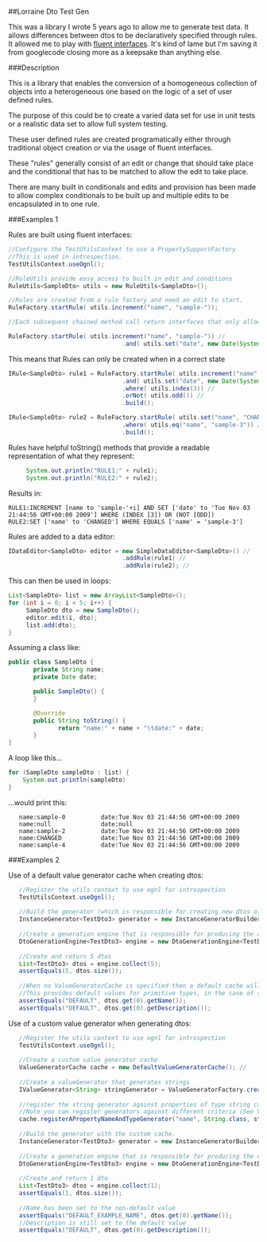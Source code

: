 ##Lorraine Dto Test Gen

This was a library I wrote 5 years ago to allow me to generate test data. It allows differences between dtos to be declaratively specified through rules.
It allowed me to play with [fluent interfaces](http://martinfowler.com/bliki/FluentInterface.html). It's kind of lame but I'm saving it from googlecode closing more as a keepsake than anything else.  

###Description

This is a library that enables the conversion of a homogeneous collection of objects into a heterogeneous one based on the logic of a set of user defined rules.

The purpose of this could be to create a varied data set for use in unit tests or a realistic data set to allow full system testing.

These user defined rules are created programatically either through traditional object creation or via the usage of fluent interfaces.

These "rules" generally consist of an edit or change that should take place and the conditional that has to be matched to allow the edit to take place.

There are many built in conditionals and edits and provision has been made to allow complex conditionals to be built up and multiple edits to be encapsulated in to one rule.

###Examples 1

Rules are built using fluent interfaces:

```java
//Configure the TestUtilsContext to use a PropertySupportFactory
//This is used in introspection.
TestUtilsContext.useOgnl();

//RuleUtils provide easy access to built in edit and conditions
RuleUtils<SampleDto> utils = new RuleUtils<SampleDto>();

//Rules are created from a rule factory and need an edit to start. 
RuleFactory.startRule( utils.increment("name", "sample-"));

//Each subsequent chained method call return interfaces that only allows the writer to //call methods in the correct order.

RuleFactory.startRule( utils.increment("name", "sample-")) // 
                                .and( utils.set("date", new Date(System.currentTimeMillis())));
```

This means that Rules can only be created when in a correct state

```java
IRule<SampleDto> rule1 = RuleFactory.startRule( utils.increment("name", "sample-")) //
                                .and( utils.set("date", new Date(System.currentTimeMillis()))) //
                                .where( utils.index(3)) //
                                .orNot( utils.odd()) //
                                .build();

IRule<SampleDto> rule2 = RuleFactory.startRule( utils.set("name", "CHANGED")) //
                                .where( utils.eq("name", "sample-3")) //
                                .build();
```

Rules have helpful toString() methods that provide a readable representation of what they represent:

```java
     System.out.println("RULE1:" + rule1);
     System.out.println("RULE2:" + rule2);
```

Results in:

    RULE1:INCREMENT [name to 'sample-'+i] AND SET ['date' to 'Tue Nov 03 21:44:56 GMT+00:00 2009'] WHERE (INDEX [3]) OR (NOT [ODD]) 
    RULE2:SET ['name' to 'CHANGED'] WHERE EQUALS ['name' = 'sample-3']


Rules are added to a data editor:

```java
IDataEditor<SampleDto> editor = new SimpleDataEditor<SampleDto>() //
                                .addRule(rule1) //
                                .addRule(rule2); //
```

This can then be used in loops:

```java
List<SampleDto> list = new ArrayList<SampleDto>();
for (int i = 0; i < 5; i++) {
     SampleDto dto = new SampleDto();
     editor.edit(i, dto);
     list.add(dto);
}
```

Assuming a class like:

```java
public class SampleDto {
       private String name;
       private Date date;

       public SampleDto() {
       }

       @Override
       public String toString() {
              return "name:" + name + "\tdate:" + date;
       }
}
```

A loop like this...

```java
for (SampleDto sampleDto : list) {
    System.out.println(sampleDto)
}
```

...would print this:

```
   name:sample-0          date:Tue Nov 03 21:44:56 GMT+00:00 2009
   name:null              date:null
   name:sample-2          date:Tue Nov 03 21:44:56 GMT+00:00 2009
   name:CHANGED	          date:Tue Nov 03 21:44:56 GMT+00:00 2009
   name:sample-4          date:Tue Nov 03 21:44:56 GMT+00:00 2009
```
###Examples 2

Use of a default value generator cache when creating dtos:

```java
   //Register the utils context to use ognl for introspection
   TestUtilsContext.useOgnl();
                
   //Build the generator (which is responsible for creating new dtos of a specific type).
   InstanceGenerator<TestDto3> generator = new InstanceGeneratorBuilder<TestDto3>(TestDto3.class).build();
                
   //Create a generation engine that is responsible for producing the dtos and applying visitors to them.
   DtoGenerationEngine<TestDto3> engine = new DtoGenerationEngine<TestDto3>(TestDto3.class, generator);
                
   //Create and return 5 dtos
   List<TestDto3> dtos = engine.collect(5);
   assertEquals(5, dtos.size());
                
   //When no ValueGeneratorCache is specified then a default cache will be used.
   //This provides default values for primitive types, in the case of strings the value "DEFAULT"
   assertEquals("DEFAULT", dtos.get(0).getName());
   assertEquals("DEFAULT", dtos.get(0).getDescription());
```

Use of a custom value generator when generating dtos:

```java
   //Register the utils context to use ognl for introspection
   TestUtilsContext.useOgnl();
                
   //Create a custom value generator cache
   ValueGeneratorCache cache = new DefaultValueGeneratorCache(); //
                
   //Create a valueGenerator that generates strings
   IValueGenerator<String> stringGenerator = ValueGeneratorFactory.createStringGenerator("DEFAULT_EXAMPLE_NAME");
                
   //register the string generator against properties of type string called name.
   //Note you can register generators against different criteria (See ValueGeneratorCache.java) 
   cache.registerAPropertyNameAndTypeGenerator("name", String.class, stringGenerator);
                
   //Build the generator with the custom cache.
   InstanceGenerator<TestDto3> generator = new InstanceGeneratorBuilder<TestDto3>(TestDto3.class, cache).build();
                
   //Create a generation engine that is responsible for producing the dtos and applying visitors to them.
   DtoGenerationEngine<TestDto3> engine = new DtoGenerationEngine<TestDto3>(TestDto3.class, generator);
                
   //Create and return 1 dto
   List<TestDto3> dtos = engine.collect(1);
   assertEquals(1, dtos.size());
                
   //Name has been set to the non-default value
   assertEquals("DEFAULT_EXAMPLE_NAME", dtos.get(0).getName());
   //Description is still set to the default value
   assertEquals("DEFAULT", dtos.get(0).getDescription());
```

